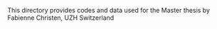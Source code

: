 
This directory provides codes and data used for the Master thesis by Fabienne Christen, UZH Switzerland
